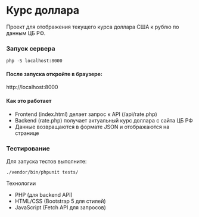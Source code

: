 # Курс доллара

Проект для отображения текущего курса доллара США к рублю по данным ЦБ РФ.

### Запуск сервера

```
php -S localhost:8000
```

#### После запуска откройте в браузере:
http://localhost:8000

#### Как это работает
- Frontend (index.html) делает запрос к API (/api/rate.php)
- Backend (rate.php) получает актуальный курс доллара с сайта ЦБ РФ
- Данные возвращаются в формате JSON и отображаются на странице

### Тестирование
Для запуска тестов выполните:

```
./vendor/bin/phpunit tests/
```

Технологии
- PHP (для backend API)
- HTML/CSS (Bootstrap 5 для стилей)
- JavaScript (Fetch API для запросов)